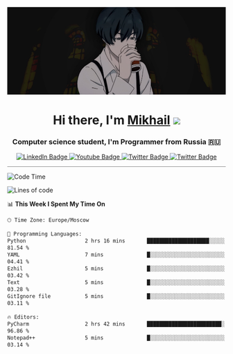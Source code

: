<div>
  <div align="center">
    <img src="img/banner.jpg"/>
    <h1 align="center">Hi there, I'm <a href="https://github.com/Angeloffy" target="_blank">Mikhail</a> 
    <img src="https://github.com/blackcater/blackcater/raw/main/images/Hi.gif" height="32"/></h1>
  </div>

  <h3 align="center">Computer science student, I'm Programmer from Russia 🇷🇺</h3>
  <div id="badges" align="center">
    <a href="https://t.me/angeloffy">
      <img src="https://img.shields.io/badge/Telegram-2CA5E0?style=for-the-badge&logo=telegram&logoColor=white" alt="LinkedIn Badge"/>
    </a>
    <a href="https://www.youtube.com/channel/UCEL3-LeG0U1_2Ji9XXcPhkQ">
      <img src="https://img.shields.io/badge/YouTube-red?style=for-the-badge&logo=youtube&logoColor=white" alt="Youtube Badge"/>
    </a>
    <a href="mailto:angeloffy.work@gmail.com">
      <img src="https://img.shields.io/badge/Gmail-D14836?style=for-the-badge&logo=gmail&logoColor=white" alt="Twitter Badge"/>
    </a>
    <a href="https://discordapp.com/users/949624873649582121">
      <img src="https://img.shields.io/badge/Discord-7289DA?style=for-the-badge&logo=discord&logoColor=white" alt="Twitter Badge"/>
    </a>
</div>
 
 <hr style="height:1px; color:black; background-color:gray"> 
  
<!--START_SECTION:waka-->
![Code Time](http://img.shields.io/badge/Code%20Time-232%20hrs%2042%20mins-blue)

![Lines of code](https://img.shields.io/badge/From%20Hello%20World%20I%27ve%20Written-36.4%20thousand%20lines%20of%20code-blue)

📊 **This Week I Spent My Time On** 

```text
🕑︎ Time Zone: Europe/Moscow

💬 Programming Languages: 
Python                   2 hrs 16 mins       ████████████████████░░░░░   81.54 % 
YAML                     7 mins              █░░░░░░░░░░░░░░░░░░░░░░░░   04.41 % 
Ezhil                    5 mins              █░░░░░░░░░░░░░░░░░░░░░░░░   03.42 % 
Text                     5 mins              █░░░░░░░░░░░░░░░░░░░░░░░░   03.28 % 
GitIgnore file           5 mins              █░░░░░░░░░░░░░░░░░░░░░░░░   03.11 % 

🔥 Editors: 
PyCharm                  2 hrs 42 mins       ████████████████████████░   96.86 % 
Notepad++                5 mins              █░░░░░░░░░░░░░░░░░░░░░░░░   03.14 % 
```


<!--END_SECTION:waka-->
